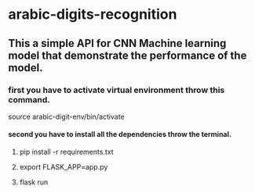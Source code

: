 # arabic-digits-recognition

## This a simple API for CNN Machine learning model that demonstrate the performance of the model.  

### first you have to activate virtual environment throw this command.
source arabic-digit-env/bin/activate

#### second you have to install all the dependencies throw the terminal.
1. pip install -r requirements.txt

2. export FLASK_APP=app.py

3. flask run
